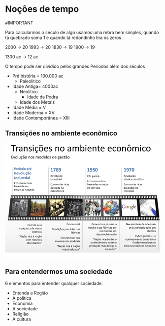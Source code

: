 # Noções de tempo
#IMPORTANT 

Para calcularmos o século de algo usamos uma rebra bem simples, quando tá quebrado soma 1 e quando tá redondinho tira os zeros

2000 -> 20
1993 -> 20
1830 -> 19
1900 -> 19

1300 ac -> 12 ac

O tempo pode ser dividido pelos grandes Periodos além dos séculos

* Pré história = 100.000 ac
    * Paleolitico 
* Idade Antiga= 4000ac
    * Neolitico
		* Idade da Pedra
    * Idade dos Metais
* Idade Média = V
* Idade Moderna = XV
*  Idade Contemporânea = XIII

## Transições no ambiente econômico

![](img/Pasted%20image%2020230926122841.png)

## Para entendermos uma sociedade

6 elementos para entender qualquer sociedade.

* Entenda a Região
* A política
* Economia
* A sociedade
* Religião
* A cultura
